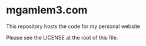 # mgamlem3.com

This repository hosts the code for my personal website

Please see the LICENSE at the root of this file.
